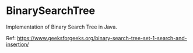 # BinarySearchTree

Implementation of Binary Search Tree in Java.

Ref: https://www.geeksforgeeks.org/binary-search-tree-set-1-search-and-insertion/
